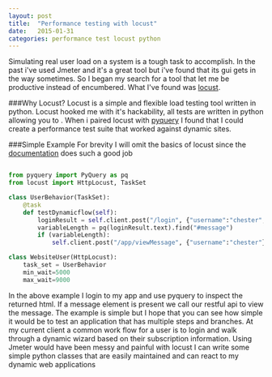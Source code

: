 ```yaml
---
layout: post
title:  "Performance testing with locust"
date:   2015-01-31
categories: performance test locust python
---
```


Simulating real user load on a system is a tough task to accomplish.  In the past i've used Jmeter and it's a great tool
but i've found that its gui gets in the way sometimes. So I began my search for a tool that let me be productive 
instead of encumbered.  What I've found was [locust].
 
###Why Locust?
Locust is a simple and flexible load testing tool written in python. Locust hooked me with it's hackability, all tests 
are written in python allowing you to .  When i paired locust with [pyquery] I found that I
could create a performance test suite that worked against dynamic sites. 

###Simple Example
For brevity I will omit the basics of locust since the [documentation] does such a good job

```python

from pyquery import PyQuery as pq
from locust import HttpLocust, TaskSet

class UserBehavior(TaskSet):
    @task
    def testDynamicflow(self):
        loginResult = self.client.post("/login", {"username":"chester", "password":"supersecure"})
        variableLength = pq(loginResult.text).find("#message")
        if (variableLength):
            self.client.post("/app/viewMessage", {"username":"chester"})

class WebsiteUser(HttpLocust):
    task_set = UserBehavior
    min_wait=5000
    max_wait=9000

```

In the above example I login to my app and use pyquery to inspect the returned html.  If a message element is present we 
 call our restful api to view the message.  The example is simple but I hope that you can see how simple it would be to 
 test an application that has multiple steps and branches.  At my current client a common work flow for a user is to login
 and walk through a dynamic wizard based on their subscription information.  Using Jmeter would have been messy and painful
 with locust I can write some simple python classes that are easily maintained and can react to my dynamic web applications
 
 
 



[locust]:http://locust.io  
[pyquery]:https://pythonhosted.org/pyquery/
[documentation]:http://locust.io/en/latest/quickstart.html